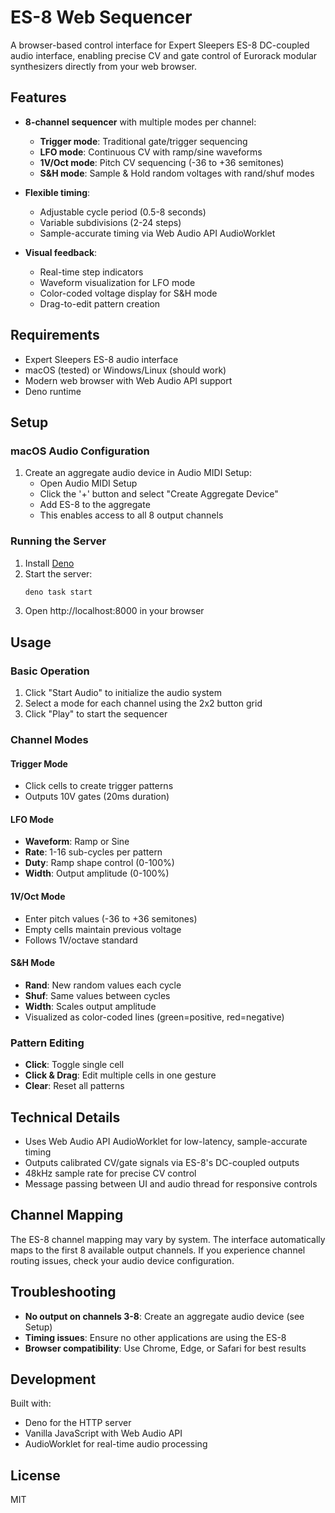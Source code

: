 # ES-8 Web Sequencer

A browser-based control interface for Expert Sleepers ES-8 DC-coupled audio
interface, enabling precise CV and gate control of Eurorack modular synthesizers
directly from your web browser.

## Features

- **8-channel sequencer** with multiple modes per channel:
  - **Trigger mode**: Traditional gate/trigger sequencing
  - **LFO mode**: Continuous CV with ramp/sine waveforms
  - **1V/Oct mode**: Pitch CV sequencing (-36 to +36 semitones)
  - **S&H mode**: Sample & Hold random voltages with rand/shuf modes

- **Flexible timing**:
  - Adjustable cycle period (0.5-8 seconds)
  - Variable subdivisions (2-24 steps)
  - Sample-accurate timing via Web Audio API AudioWorklet

- **Visual feedback**:
  - Real-time step indicators
  - Waveform visualization for LFO mode
  - Color-coded voltage display for S&H mode
  - Drag-to-edit pattern creation

## Requirements

- Expert Sleepers ES-8 audio interface
- macOS (tested) or Windows/Linux (should work)
- Modern web browser with Web Audio API support
- Deno runtime

## Setup

### macOS Audio Configuration

1. Create an aggregate audio device in Audio MIDI Setup:
   - Open Audio MIDI Setup
   - Click the '+' button and select "Create Aggregate Device"
   - Add ES-8 to the aggregate
   - This enables access to all 8 output channels

### Running the Server

1. Install [Deno](https://deno.land/)
2. Start the server:
   ```bash
   deno task start
   ```
3. Open http://localhost:8000 in your browser

## Usage

### Basic Operation

1. Click "Start Audio" to initialize the audio system
2. Select a mode for each channel using the 2x2 button grid
3. Click "Play" to start the sequencer

### Channel Modes

#### Trigger Mode

- Click cells to create trigger patterns
- Outputs 10V gates (20ms duration)

#### LFO Mode

- **Waveform**: Ramp or Sine
- **Rate**: 1-16 sub-cycles per pattern
- **Duty**: Ramp shape control (0-100%)
- **Width**: Output amplitude (0-100%)

#### 1V/Oct Mode

- Enter pitch values (-36 to +36 semitones)
- Empty cells maintain previous voltage
- Follows 1V/octave standard

#### S&H Mode

- **Rand**: New random values each cycle
- **Shuf**: Same values between cycles
- **Width**: Scales output amplitude
- Visualized as color-coded lines (green=positive, red=negative)

### Pattern Editing

- **Click**: Toggle single cell
- **Click & Drag**: Edit multiple cells in one gesture
- **Clear**: Reset all patterns

## Technical Details

- Uses Web Audio API AudioWorklet for low-latency, sample-accurate timing
- Outputs calibrated CV/gate signals via ES-8's DC-coupled outputs
- 48kHz sample rate for precise CV control
- Message passing between UI and audio thread for responsive controls

## Channel Mapping

The ES-8 channel mapping may vary by system. The interface automatically maps to
the first 8 available output channels. If you experience channel routing issues,
check your audio device configuration.

## Troubleshooting

- **No output on channels 3-8**: Create an aggregate audio device (see Setup)
- **Timing issues**: Ensure no other applications are using the ES-8
- **Browser compatibility**: Use Chrome, Edge, or Safari for best results

## Development

Built with:

- Deno for the HTTP server
- Vanilla JavaScript with Web Audio API
- AudioWorklet for real-time audio processing

## License

MIT
